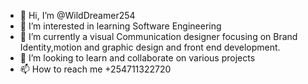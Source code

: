- 👋 Hi, I’m @WildDreamer254
- 👀 I’m interested in learning Software Engineering
- 🌱 I’m currently a visual Communication designer focusing on Brand Identity,motion and graphic design and front end development.
- 💞️ I’m looking to learn and collaborate on various projects
- 📫 How to reach me +254711322720

<!---
WildDreamer254/WildDreamer254 is a ✨ special ✨ repository because its `README.md` (this file) appears on your GitHub profile.
You can click the Preview link to take a look at your changes.
--->
